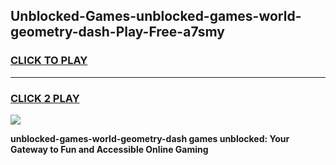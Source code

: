 
## Unblocked-Games-unblocked-games-world-geometry-dash-Play-Free-a7smy
<h3>
<a href="https://premium76.site?title=unblocked-games-world-geometry-dash&ref=10A">CLICK TO PLAY</a></h3>
<hr>

<h3>
<a href="https://premium76.site?title=unblocked-games-world-geometry-dash&ref=10A">CLICK 2 PLAY</a>
  
</h3>

<a href="https://premium76.site?title=unblocked-games-world-geometry-dash&ref=10A"><img src="https://clearcache.store/games.png"></a>


**unblocked-games-world-geometry-dash games unblocked: Your Gateway to Fun and Accessible Online Gaming**

